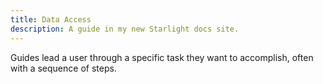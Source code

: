 ```yaml
---
title: Data Access
description: A guide in my new Starlight docs site.
---
```


Guides lead a user through a specific task they want to accomplish, often with a sequence of steps.